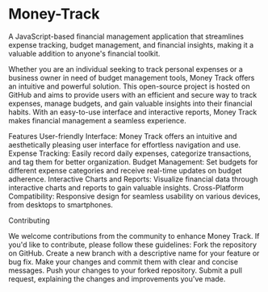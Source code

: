 # Money-Track
A JavaScript-based financial management application that streamlines expense tracking, budget management, and financial insights, making it a valuable addition to anyone's financial toolkit.

Whether you are an individual seeking to track personal expenses or a business owner in need of budget management tools, Money Track offers an intuitive and powerful solution.
This open-source project is hosted on GitHub and aims to provide users with an efficient and secure way to track expenses, manage budgets, and gain valuable insights into their financial habits. With an easy-to-use interface and interactive reports, Money Track makes financial management a seamless experience.

Features 
User-friendly Interface: Money Track offers an intuitive and aesthetically pleasing user interface for effortless navigation and use.
Expense Tracking: Easily record daily expenses, categorize transactions, and tag them for better organization.
Budget Management: Set budgets for different expense categories and receive real-time updates on budget adherence.
Interactive Charts and Reports: Visualize financial data through interactive charts and reports to gain valuable insights.
Cross-Platform Compatibility: Responsive design for seamless usability on various devices, from desktops to smartphones.

Contributing

We welcome contributions from the community to enhance Money Track. If you'd like to contribute, please follow these guidelines:
Fork the repository on GitHub.
Create a new branch with a descriptive name for your feature or bug fix.
Make your changes and commit them with clear and concise messages.
Push your changes to your forked repository.
Submit a pull request, explaining the changes and improvements you've made.
